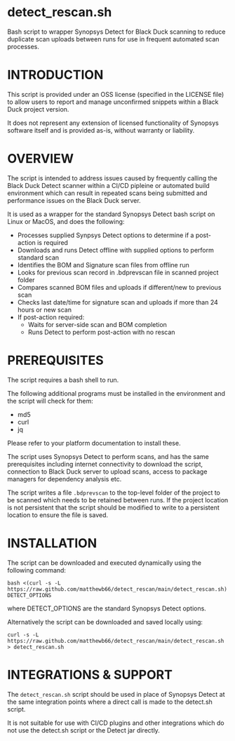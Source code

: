 # detect_rescan.sh 
Bash script to wrapper Synopsys Detect for Black Duck scanning to reduce duplicate scan uploads between runs for use in frequent automated scan processes.

# INTRODUCTION

This script is provided under an OSS license (specified in the LICENSE file) to allow users to report and manage unconfirmed snippets within a Black Duck project version.

It does not represent any extension of licensed functionality of Synopsys software itself and is provided as-is, without warranty or liability.

# OVERVIEW

The script is intended to address issues caused by frequently calling the Black Duck Detect scanner within a CI/CD pipleine or automated build environment which can result in repeated scans being submitted and performance issues on the Black Duck server.

It is used as a wrapper for the standard Synopsys Detect bash script on Linux or MacOS, and does the following:

- Processes supplied Synpsys Detect options to determine if a post-action is required
- Downloads and runs Detect offline with supplied options to perform standard scan
- Identifies the BOM and Signature scan files from offline run
- Looks for previous scan record in .bdprevscan file in scanned project folder
- Compares scanned BOM files and uploads if different/new to previous scan
- Checks last date/time for signature scan and uploads if more than 24 hours or new scan
- If post-action required:
  - Waits for server-side scan and BOM completion
  - Runs Detect to perform post-action with no rescan

# PREREQUISITES

The script requires a bash shell to run.

The following additional programs must be installed in the environment and the script will check for them:

- md5
- curl
- jq

Please refer to your platform documentation to install these.

The script uses Synopsys Detect to perform scans, and has the same prerequisites including internet connectivity to download the script, connection to Black Duck server to upload scans, access to package managers for dependency analysis etc.

The script writes a file `.bdprevscan` to the top-level folder of the project to be scanned which needs to be retained between runs.
If the project location is not persistent that the script should be modified to write to a persistent location to ensure the file is saved.

# INSTALLATION

The script can be downloaded and executed dynamically using the following command:

    bash <(curl -s -L https://raw.github.com/matthewb66/detect_rescan/main/detect_rescan.sh) DETECT_OPTIONS

where DETECT_OPTIONS are the standard Synopsys Detect options.

Alternatively the script can be downloaded and saved locally using:

    curl -s -L https://raw.github.com/matthewb66/detect_rescan/main/detect_rescan.sh > detect_rescan.sh

# INTEGRATIONS & SUPPORT

The `detect_rescan.sh` script should be used in place of Synopsys Detect at the same integration points where a direct call is made to the detect.sh script.

It is not suitable for use with CI/CD plugins and other integrations which do not use the detect.sh script or the Detect jar directly.
